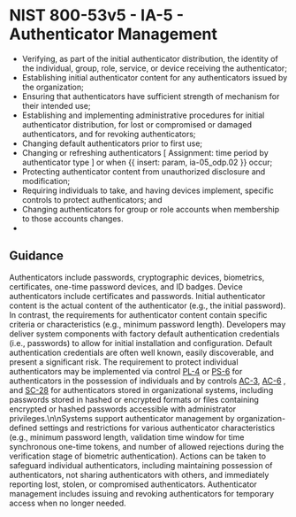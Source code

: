 # NIST 800-53v5 - IA-5 - Authenticator Management
- Verifying, as part of the initial authenticator distribution, the identity of the individual, group, role, service, or device receiving the authenticator;
- Establishing initial authenticator content for any authenticators issued by the organization;
- Ensuring that authenticators have sufficient strength of mechanism for their intended use;
- Establishing and implementing administrative procedures for initial authenticator distribution, for lost or compromised or damaged authenticators, and for revoking authenticators;
- Changing default authenticators prior to first use;
- Changing or refreshing authenticators \[ Assignment: time period by authenticator type \] or when {{ insert: param, ia-05_odp.02 }} occur;
- Protecting authenticator content from unauthorized disclosure and modification;
- Requiring individuals to take, and having devices implement, specific controls to protect authenticators; and
- Changing authenticators for group or role accounts when membership to those accounts changes.
- 
## Guidance
Authenticators include passwords, cryptographic devices, biometrics, certificates, one-time password devices, and ID badges. Device authenticators include certificates and passwords. Initial authenticator content is the actual content of the authenticator (e.g., the initial password). In contrast, the requirements for authenticator content contain specific criteria or characteristics (e.g., minimum password length). Developers may deliver system components with factory default authentication credentials (i.e., passwords) to allow for initial installation and configuration. Default authentication credentials are often well known, easily discoverable, and present a significant risk. The requirement to protect individual authenticators may be implemented via control [PL-4](#pl-4) or [PS-6](#ps-6) for authenticators in the possession of individuals and by controls [AC-3](#ac-3), [AC-6](#ac-6) , and [SC-28](#sc-28) for authenticators stored in organizational systems, including passwords stored in hashed or encrypted formats or files containing encrypted or hashed passwords accessible with administrator privileges.\n\nSystems support authenticator management by organization-defined settings and restrictions for various authenticator characteristics (e.g., minimum password length, validation time window for time synchronous one-time tokens, and number of allowed rejections during the verification stage of biometric authentication). Actions can be taken to safeguard individual authenticators, including maintaining possession of authenticators, not sharing authenticators with others, and immediately reporting lost, stolen, or compromised authenticators. Authenticator management includes issuing and revoking authenticators for temporary access when no longer needed.